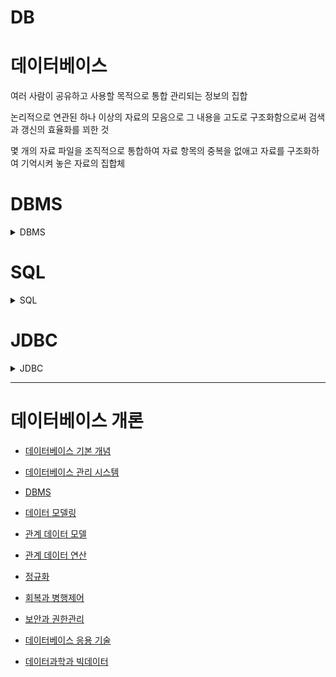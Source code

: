 # DB

# 데이터베이스

여러 사람이 공유하고 사용할 목적으로 통합 관리되는 정보의 집합

논리적으로 연관된 하나 이상의 자료의 모음으로 그 내용을 고도로 구조화함으로써 검색과 갱신의 효율화를 꾀한 것

몇 개의 자료 파일을 조직적으로 통합하여 자료 항목의 중복을 없애고 자료를 구조화하여 기억시켜 놓은 자료의 집합체

<h1> DBMS </h1>

<details>
<summary>DBMS</summary> 
<div markdown="1">

## DBMS(Database Management System)

데이터베이스 관리 프로그램

데이터베이스 조작 인터페이스 제공 (데이터의 무결성 보장)

효율적인 데이터 관리 기능 제공

데이터베이스 구축 기능 제공

데이터 복구, 사용자 권한 부여, 유지보수 기능 제공

</div>
</details>

<h1> SQL</h1>

<details>
<summary>SQL</summary> 
<div markdown="1">

# 관계형 데이터 베이스

테이블 기반의 데이터베이스

데이터를 테이블 단위로 관리

- 하나의 데이터(record)는 여러 속성(Attribute)을 가진다
- 데이터 중복을 최소화
- 테이블 간의 관계를 이용하여 필요한 데이터 검색 가능

테이블(Table)

- 실제 데이터가 저장되는 곳
- 행과 열의 2차원 구조를 가진 데이터 저장 장소

**관계형 데이터 베이스 관리 시스템 (Relational Database Management System)**

# SQL

Structured Query Language

관계형 데이터 베이스에서 데이터 조작과 데이터 정의를 위해 사용하는 언어

- 데이터 조회
- 데이터 삽입 삭제 수정
- DB Object 생성 및 변경 삭제
- DB 사용자 생성 및 삭제, 권한 제어

## 특징

배우고 사용하기 쉽다

대소문자를 구별하지 않는다 (데이터의 대소문자는 구분)

절차적인 언어가 아니라 선언적 언어

DBMS에 종속적이지 않다

- DML(Data Manipulation Language): 데이터 조작 언어
  - 데이터베이스에서 데이터를 조작하거나 조회할 때 사용
  - 테이블의 레코드를 CRUD (Create, Read, Update, Delete)
- DDL(Data Definition Language): 데이터 정의 언어
  - 데이터 베이스 객체(table, view, user, index)의 구조를 정의
- TCL(Transaction Control Language): 트랜잭션 제어 언어
  - 트랜잭션 단위로 실행한 명령문을 적용하거나 취소
- DCL(Data Control Language): 데이터 제어 언어
  - Database, Table 접근 권한이나 CRUD 권한 정의
  - 특정 사용자에게 테이블의 검색권한 부여/금지

## 종류

| 분류 | 문장(키워드)    | 설명                                                                                                                         |
| ---- | --------------- | ---------------------------------------------------------------------------------------------------------------------------- |
| DML  | SELECT          | 데이터 조회                                                                                                                  |
|      | INSERT          | 테이블에 새 행을 입력                                                                                                        |
|      | UPDATE          | 기존 행을 변경                                                                                                               |
|      | DELETE          | 테이블에서 행을 삭제                                                                                                         |
| DDL  | CREATE          | 테이블 등 데이터 객체 생성                                                                                                   |
|      | ALTER           | 테이블 등 데이터 객체 변경                                                                                                   |
|      | DROP            | 테이블 등 데이터 객체 삭제                                                                                                   |
|      | RENAME          | 테이블 등 데이터 객체의 이름을 변경                                                                                          |
| TCL  | COMMIT ROLLBACK | DML문이 변경한 내용을 관리 변경사항을 저장(COMMIT)하거나 취소(ROLLBACK)할 때 사용 DML변경 내용은 트랜잭션 단위로 그룹화 가능 |
| DCL  | GRANT           | 데이터베이스 접근권한 부여                                                                                                   |
|      | REVOKE          | 데이터베이스 접근권한 삭제                                                                                                   |

</div>
</details>

<h1> JDBC</h1>

<details>
<summary>JDBC</summary> 
<div markdown="1">

# JDBC

[https://shs2810.tistory.com/18](https://shs2810.tistory.com/18)

[https://devlog-wjdrbs96.tistory.com/139](https://devlog-wjdrbs96.tistory.com/139)

JDBC = Java Database Connectivity

자바와 데이터베이스를 연결해서 데이터를 주고 받게 해주는 프로그래밍 인터페이스

각 DBMS에 맞는 드라이버가 필요함!

## 작업 순서

1. JDBC 사용 (Driver Loading)
2. DB 연결 (Connection 생성)
3. SQL 준비 및 실행
4. DB 연결 해제 (종료)

### 1. JDBC 사용 (Driver Loading)

```java
Class.forName("com.mysql.Jdbc.Driver");
```

### 2. DB 연결 (connection)

```java
String url = "jdbc:mysql://localhost:3306/board?serverTimezone=UTC";

public Connection getConnection() throws SQLException {
		return DriverManager.getConnection(url, username, password);
	}
```

[localhost:3306](http://localhost:3306) = 로컬 환경에서 MySQL의 포트 번호

board : 가져오려는 schema 이름

username과 password는 MySQL에서의 username과 password

이 과정을 통해 연결 가능

### 3. SQL 준비 및 실행

1. Statement + SELECT

```java
Statement stmt = con.createStatement();

String sql = "SELECT * from board";
ResultSet result = stmt.executeQuery(sql);
```

```java
conn = util.getConnection();
stmt = conn.createStatement();
rs = stmt.executeQuery(sql);

while (rs.next()) {
		Board board = new Board();
		board.setId(rs.getInt("id"));
		board.setTitle(rs.getString("title"));
}
```

`rs.getString`, `rs.getInt` = column의 index 또는 column의 label 이름으로 데이터를 가져올 수 있음

`rs.next()` : DB의 row 한 줄을 불러옴, false일 경우 더 이상 불러올 row가 없다는 뜻

1. PreparedStatement + UPDATE / DELETE / INSERT

예시는 insert

```java
String sql = "INSERT INTO board (id, title, content) VALUES (?,?,?)";
Connection conn = util.getConnection();

PreparedStatement pstmt = conn.prepareStatement(sql);

pstmt.setString(1, board.getId());
pstmt.setString(2, board.title());
pstmt.setString(3, board.getContent());

int result = pstmt.executeUpdate(); // 영향 받은 row의 개수
System.out.println(result);
```

- `pstmt.setString(parameterIndex, x)` = ‘?’의 순서에 따라 x값을 할당해줌
- `executeUpdate()` : 테이블의 내용을 변경하는 문장에 사용(create, drop, insert, delete, update)
  - 영향받은 row의 개수를 반환, 아무 것도 반환하지 않으면 0
    ```java
    either (1) the row count for SQL Data Manipulation Language (DML) statements
    		or (2) 0 for SQL statements that return nothing
    ```

### [참고] Statement와 PreparedStatement의 차이?

[https://flatsun.tistory.com/386](https://flatsun.tistory.com/386)

[https://devbox.tistory.com/entry/Comporison](https://devbox.tistory.com/entry/Comporison)

- Statement

```java
Statement stmt = con.createStatement();
ResultSet result = stmt.executeQuery(sql);
```

- createStatement 메소드에 파라미터가 없다.
- 실행 전까지는 무슨 쿼리를 실행하는지 알 수 없음 (executeQuery의 매개변수로 sql을 넣음)
- 쿼리문을 실행할 때마다 생성하며 반복 실행되는 경우에 효율이 떨어짐 (수행하는 과정에서 매번 컴파일)
- 쿼리문을 프로그램 외부에서 작성한 뒤 내부에서 실행하는 SQL Injection 공격에 취약
- 전달되는 SQL문은 완성된 형태 → 한눈에 파악하기 쉬움

- PreparedStatement

```java
String sql = "SELECT * FROM board WHERE id =?"; // ? -> 미완성
pstmt = conn.prepareStatement(sql);
pstmt.setInt(1, id);
rs = pstmt.executeQuery(); // 실행 시 매개변수 x
```

- ‘?’ = Bind 변수, 값을 가변적으로 바꿀 때 사용
- 쿼리문을 미리 생성함 (`prepareStatement()` 메소드를 통해)
- 쿼리를 파라미터에 넣지 않고 수행 → 실행시마다 쿼리를 생성하지 않아서 속도가 빠름
- Bind 변수로 인해 SQL문이 완성된 형태가 아님 → 한눈에 파악하기 어려움

### 4. DB 연결 해제

Connection, Statement, ResultSet에 대해 close

```java
public static void close(Connection conn, PreparedStatement pstmt) {
		try {
			if(pstmt != null) {
				pstmt.close();
			}
		}catch (Exception e) {
			e.getStackTrace();
		}
		try {
			if(conn != null) {
				conn.close();
			}
		}catch (Exception e) {
			e.getStackTrace();
		}
	}

```

```java
/**
	 * 사용한 리소스들을 정리한다. Connection, Statement, PreparedStatement, ResultSet 모두
	 * AutoCloseable 타입 ... 을 이용하므로 필요에 한번에 정리가능
	 *
	 * @param autoCloseables
	 */
	public void close(AutoCloseable... autoCloseables) {
		for (AutoCloseable ac : autoCloseables) {
			if (ac != null) {
				try {
					ac.close();
				} catch (Exception e) {
					// TODO Auto-generated catch block
					e.printStackTrace();
				}
			}
		}
	}
```

</div>
</details>

---

<h1> 데이터베이스 개론</h1>

- [데이터베이스 기본 개념](./db%EA%B8%B0%EB%B3%B8%EA%B0%9C%EB%85%90.md)

- [데이터베이스 관리 시스템](./%EB%8D%B0%EC%9D%B4%ED%84%B0%EB%B2%A0%EC%9D%B4%EC%8A%A4%EA%B4%80%EB%A6%AC%EC%8B%9C%EC%8A%A4%ED%85%9C.md)

- [DBMS](./dbms.md)

- [데이터 모델링](./datamodel.md)

- [관계 데이터 모델](./%EA%B4%80%EA%B3%84%EB%8D%B0%EC%9D%B4%ED%84%B0%EB%AA%A8%EB%8D%B8.md)

- [관계 데이터 연산](./%EA%B4%80%EA%B3%84%EB%8D%B0%EC%9D%B4%ED%84%B0%EC%97%B0%EC%82%B0.md)

- [정규화](./09%20%EC%A0%95%EA%B7%9C%ED%99%94/09%20%E1%84%8C%E1%85%A5%E1%86%BC%E1%84%80%E1%85%B2%E1%84%92%E1%85%AA%20e6f7d5209f274ab4a623f8eade1665f4.md)

- [회복과 병행제어](./10%20%ED%9A%8C%EB%B3%B5%EA%B3%BC%20%EB%B3%91%ED%96%89%EC%A0%9C%EC%96%B4/10%20%ED%9A%8C%EB%B3%B5%EA%B3%BC%20%EB%B3%91%ED%96%89%EC%A0%9C%EC%96%B4.md)

- [보안과 권한관리](./11%20%EB%B3%B4%EC%95%88%EA%B3%BC%20%EA%B6%8C%ED%95%9C%EA%B4%80%EB%A6%AC.md)

- [데이터베이스 응용 기술](./12%20%E1%84%83%E1%85%A6%E1%84%8B%E1%85%B5%E1%84%90%E1%85%A5%E1%84%87%E1%85%A6%E1%84%8B%E1%85%B5%E1%84%89%E1%85%B3%20%E1%84%8B%E1%85%B3%E1%86%BC%E1%84%8B%E1%85%AD%E1%86%BC%20%E1%84%80%E1%85%B5%E1%84%89%E1%85%AE%E1%86%AF%20363cddf7f116400985e4a127fba9aa33.md)

- [데이터과학과 빅데이터](./13%20%EB%8D%B0%EC%9D%B4%ED%84%B0%EA%B3%BC%ED%95%99%20%EB%B9%85%EB%8D%B0%EC%9D%B4%ED%84%B0.md)
